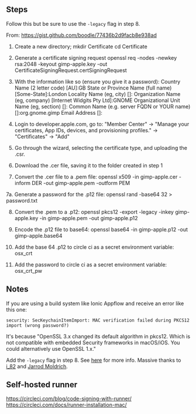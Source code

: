 ## Steps

Follow this but be sure to use the `-legacy` flag in step 8.

From:
<https://gist.github.com/boodle/77436b2d9facb8e938ad>

1. Create a new directory;
 mkdir Certificate
 cd Certificate

2. Generate a certificate signing request
 openssl req -nodes -newkey rsa:2048 -keyout gimp-apple.key -out CertificateSigningRequest.certSigningRequest

3. With the information like so (ensure you give it a password):
 Country Name (2 letter code) [AU]:GB
 State or Province Name (full name) [Some-State]:London
 Locality Name (eg, city) []:
 Organization Name (eg, company) [Internet Widgits Pty Ltd]:GNOME
 Organizational Unit Name (eg, section) []:
 Common Name (e.g. server FQDN or YOUR name) []:org.gnome.gimp
 Email Address []:

4. Login to developer.apple.com, go to:
 "Member Center" -> "Manage your certificates, App IDs, devices, and provisioning profiles." -> "Certificates" -> "Add"

5. Go through the wizard, selecting the certificate type, and uploading the .csr.

6. Download the .cer file, saving it to the folder created in step 1

7. Convert the .cer file to a .pem file:
 openssl x509 -in gimp-apple.cer -inform DER -out gimp-apple.pem -outform PEM

7a. Generate a password for the .p12 file:
 openssl rand -base64 32 > password.txt

8. Convert the .pem to a .p12:
 openssl pkcs12 -export -legacy -inkey gimp-apple.key -in gimp-apple.pem -out gimp-apple.p12

9. Encode the .p12 file to base64:
 openssl base64 -in gimp-apple.p12 -out gimp-apple.base64

10. Add the base 64 .p12 to circle ci as a secret environment variable:
 osx_crt

11. Add the password to circle ci as a secret environment variable:
 osx_crt_pw

## Notes

If you are using a build system like Ionic Appflow and receive an error like this one:

```
security: SecKeychainItemImport: MAC verification failed during PKCS12 import (wrong password?)
```

It's because "OpenSSL 3.x changed its default algorithm in pkcs12. Which is not compatible with embedded Security frameworks in macOS/iOS. You could alternatively use OpenSSL 1.x."

Add the `-legacy` flag in step 8. See [here](https://stackoverflow.com/a/70656724) for more info. Massive thanks to [i_82](https://stackoverflow.com/users/5227717/i-82) and [Jarrod Moldrich](https://stackoverflow.com/users/2064098/jarrod-moldrich).

## Self-hosted runner

<https://circleci.com/blog/code-signing-with-runner/>
<https://circleci.com/docs/runner-installation-mac/>
